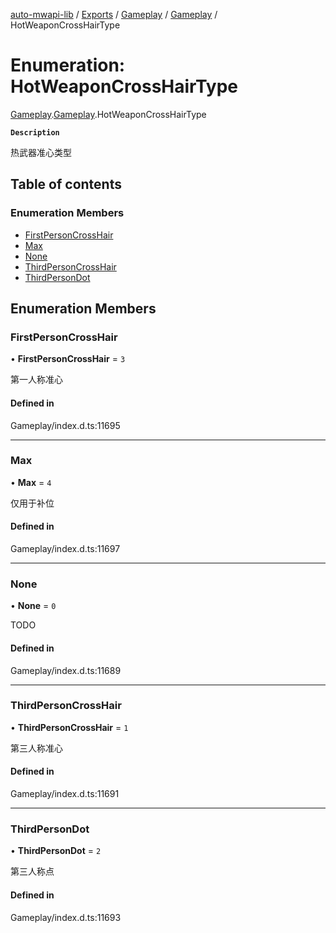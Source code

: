[auto-mwapi-lib](../README.md) / [Exports](../modules.md) / [Gameplay](../modules/Gameplay.md) / [Gameplay](../modules/Gameplay.Gameplay.md) / HotWeaponCrossHairType

# Enumeration: HotWeaponCrossHairType

[Gameplay](../modules/Gameplay.md).[Gameplay](../modules/Gameplay.Gameplay.md).HotWeaponCrossHairType

**`Description`**

热武器准心类型

## Table of contents

### Enumeration Members

- [FirstPersonCrossHair](Gameplay.Gameplay.HotWeaponCrossHairType.md#firstpersoncrosshair)
- [Max](Gameplay.Gameplay.HotWeaponCrossHairType.md#max)
- [None](Gameplay.Gameplay.HotWeaponCrossHairType.md#none)
- [ThirdPersonCrossHair](Gameplay.Gameplay.HotWeaponCrossHairType.md#thirdpersoncrosshair)
- [ThirdPersonDot](Gameplay.Gameplay.HotWeaponCrossHairType.md#thirdpersondot)

## Enumeration Members

### FirstPersonCrossHair

• **FirstPersonCrossHair** = ``3``

第一人称准心

#### Defined in

Gameplay/index.d.ts:11695

___

### Max

• **Max** = ``4``

仅用于补位

#### Defined in

Gameplay/index.d.ts:11697

___

### None

• **None** = ``0``

TODO

#### Defined in

Gameplay/index.d.ts:11689

___

### ThirdPersonCrossHair

• **ThirdPersonCrossHair** = ``1``

第三人称准心

#### Defined in

Gameplay/index.d.ts:11691

___

### ThirdPersonDot

• **ThirdPersonDot** = ``2``

第三人称点

#### Defined in

Gameplay/index.d.ts:11693
